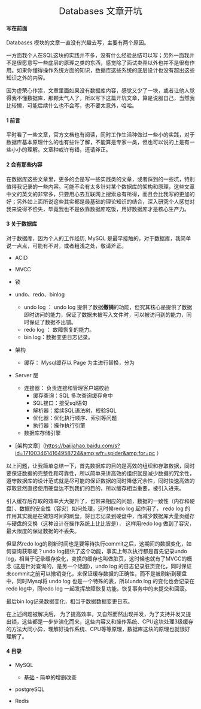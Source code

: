 <Center><font size=5>Databases 文章开坑 </font></center>



#### 写在前面

Databases 模块的文章一直没有兴趣去写，主要有两个原因。

一方面我个人在SQL这块的实践并不多，没有什么经验总结可以写；另外一面我并不是很愿意写一些底层的原理之类的东西，感觉除了面试卖弄以外也并不是很有作用。如果你懂得操作系统方面的知识，数据库这些系统的底层设计也没有超出这些知识之外的内容。

因为虚荣心作祟，文章里面如果没有数据库内容，感觉又少了一块，或者让他人觉得我不懂数据库，那颗太气人了，所以写下这篇开坑文章，算是说服自己，当然我比较懒，可能后续什么也不会写，也不要太意外，哈哈。

#### 1 前言

平时看了一些文章，官方文档也有阅读，同时工作生活种做过一些小的实践，对于数据库基本原理什么的也有些许了解，不能算是专家一类，但也可以说的上是有一些小小的理解。文章种或许有错，还请斧正。

#### 2 会有那些内容

在数据库这些文章里，更多的会是写一些实践类的文章，或者踩到的一些坑，特别值得我记录的一些内容。可能不会有太多针对某个数据库的架构和原理，这些文章中文的英文的非常多，只要用心去互联网上搜索总有所得，而且会比我写的更加的好；另外如上面所说这些其实都是最基础的理论知识的结合，深入研究个人感觉对我来说得不偿失，毕竟我也不是依靠数据库吃饭，用好数据库才是核心生产力。

#### 3 关于数据库

对于数据库，因为个人的工作经历, MySQL 是最早接触的，对于数据库，我简单说一点点，可能有不对，或者粗浅之处，敬请斧正。

* ACID 
* MVCC
* 锁
* undo、redo、binlog

  * undo log ： undo log 提供了数据**撤销**的功能，但究其核心是提供了数据即时访问的能力，保证了数据未被写入文件时，可以被访问到的能力，同时保证了数据不出错。
  * redo log ： 故障恢复的能力。
  * bin log：数据变更日志记录。
* 架构

  * 缓存： Mysql缓存以 Page 为主进行替换，分为
* Server 层 
  
  * 连接器： 负责连接和管理客户端校验
    * 缓存查询：SQL 多次查询缓存命中
    * SQL接口：接受sql语句
    * 解析器：接续SQL语法树，校验SQL
    * 优化器：优化执行顺序、索引等问题
    * 执行器：操作执行引擎
  * 数据库存储引擎
* [架构文章]（https://baijiahao.baidu.com/s?id=1710034614164958724&amp;wfr=spider&amp;for=pc ）



以上问题，让我简单总结一下，首先数据库的目的是高效的组织和存取数据，同时要保证数据的完整性和可靠性，所以简单来讲高效的组织就是减少数据的冗余性，遵守数据库的设计范式就是尽可能的保证数据的同时降低冗余性，同时快速高效的存取显然直接使用硬盘达不到我们的目的，所以缓存相当重要，被引入进来。

引入缓存后存取的效率大大提升了，也带来相应的问题，数据的一致性（内存和硬盘）、数据的安全性（容灾）如何处理，这时候redo log 起作用了， redo log 的作用其实就是在做短时间的刷盘，将日志记录到硬盘中，而减少数据库大量页缓存与硬盘的交换（这种设计在操作系统上比比皆是）， 这样用redo log 做到了容灾，最大限度的保证数据的不丢失。

但显然redo log的刷新时间也是要等待执行commit之后，这期间的数据变化，如何查询获取呢？undo log提供了这个功能，事实上每次执行都是首先记录undo log，相当于记录缓存变化，变换的缓存也叫做脏页，这时候也就有了MVCC的概念 (这是针对查询的，是另一个话题)，undo log 的日志记录脏页变化，同时保证未commit之前可以撤销变化，来保证缓存数据的正确性，而不是被刷新到硬盘中，同时Mysql将 undo log 也是一个特殊的表，所以undo log 的变化也会记录在redo log中，同redo log 一起发挥故障恢复功能，恢复事务中的未提交和回滚。

最后bin log记录数据变化，相当于数据数据变更日志。



在上述问题被解决后， 为了提高效率，又自然而然出现并发，为了支持并发又提出锁，这些都是一步步演化而来，这些内容又和操作系统、CPU这块处理3级缓存的方法大同小异，理解好操作系统、CPU等等原理，数据库这块的原理也就很好理解了。



#### 4 目录

* MySQL

  - [基础](mySQL\Mysql基础命令.md)  - 简单的增删改查

* postgreSQL

  

* Redis



